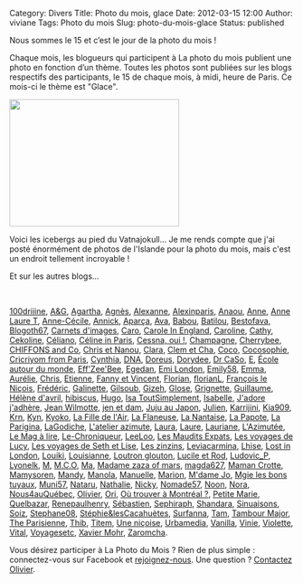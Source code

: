 Category: Divers
Title: Photo du mois, glace
Date: 2012-03-15 12:00
Author: viviane
Tags: Photo du mois
Slug: photo-du-mois-glace
Status: published

Nous sommes le 15 et c’est le jour de la photo du mois !

Chaque mois, les blogueurs qui participent à La photo du mois publient une photo en fonction d’un thème. Toutes les photos sont publiées sur les blogs respectifs des participants, le 15 de chaque mois, à midi, heure de Paris. Ce mois-ci le thème est "Glace".

<a href="http://www.viviane-voyages.com/wp-content/uploads/2012/03/P1100560.jpg"><img class="aligncenter size-medium wp-image-2463" title="Glace" src="http://www.viviane-voyages.com/wp-content/uploads/2012/03/P1100560-300x225.jpg" alt="" width="300" height="225" /></a>

Voici les icebergs au pied du Vatnajokull... Je me rends compte que j'ai posté énormément de photos de l'Islande pour la photo du mois, mais c'est un endroit tellement incroyable !

Et sur les autres blogs...

&nbsp;

<a href="http://www.reverdailleurs.com" target="_blank">100driiine</a>, <a href="http://www.grenoblequebec.blogspot.com" target="_blank">A&amp;G</a>, <a href="http://instantpresent73.canalblog.com/" target="_blank">Agartha</a>, <a href="http://lhuillierflorida.blogspot.com" target="_blank">Agnès</a>, <a href="http://alexanne.exmackina.com" target="_blank">Alexanne</a>, <a href="http://blogs.paris.fr/unitedstatesofparis" target="_blank">Alexinparis</a>, <a href="http://anaou.canalblog.com" target="_blank">Anaou</a>, <a href="http://anne-tranche-de-vie.over-blog.com" target="_blank">Anne</a>, <a href="http://www.annelauret.com/" target="_blank">Anne Laure T</a>, <a href="http://anne-oneyearinlondon.blogspot.com/" target="_blank">Anne-Cécile</a>, <a href="http://www.perezannik.org/" target="_blank">Annick</a>, <a href="http://aparca.canalblog.com" target="_blank">Aparça</a>, <a href="http://www.connais-toi-toi-meme.biz" target="_blank">Ava</a>, <a href="http://babou-et-ben.com" target="_blank">Babou</a>, <a href="http://www.batilou.org" target="_blank">Batilou</a>, <a href="http://sublime-essence.over-blog.com" target="_blank">Bestofava</a>, <a href="http://blogoth67.wordpress.com" target="_blank">Blogoth67</a>, <a href="http://www.carnetsdimages.org" target="_blank">Carnets d'images</a>, <a href="http://letohubohudecaro.canalblog.com" target="_blank">Caro</a>, <a href="http://www.fromenglandwl.wordpress.com" target="_blank">Carole In England</a>, <a href="http://www.lespetitsbarbus.blogspot.com" target="_blank">Caroline</a>, <a href="http://citrouilleetbouledeneige.com" target="_blank">Cathy</a>, <a href="http://www.cekoline.tumblr.com" target="_blank">Cekoline</a>, <a href="http://poutineettartiflette.blogspot.com" target="_blank">Céliano</a>, <a href="http://frenchiesinparis.over-blog.com" target="_blank">Céline in Paris</a>, <a href="http://cessnaoui.canalblog.com/" target="_blank">Cessna, oui !</a>, <a href="http://champagnefraise.wordpress.com" target="_blank">Champagne</a>, <a href="http://cherrybee-a-montreal.blogspot.com" target="_blank">Cherrybee</a>, <a href="http://www.chiffonsandco.fr" target="_blank">CHIFFONS and Co</a>, <a href="http://auvergnatsducanada.blogspot.com" target="_blank">Chris et Nanou</a>, <a href="http://dunepommealautre.blogspot.com" target="_blank">Clara</a>, <a href="http://clemcha4mains.canalblog.com" target="_blank">Clem et Cha</a>, <a href="http://vintagegirltrips.canalblog.com" target="_blank">Coco</a>, <a href="http://cocosophie.over-blog.com/" target="_blank">Cocosophie</a>, <a href="http://www.cricriyomfromparis.com" target="_blank">Cricriyom from Paris</a>, <a href="http://www.boeingbleudemer.com" target="_blank">Cynthia</a>, <a href="http://dnaquebec.blogspot.com" target="_blank">DNA</a>, <a href="http://doreus.wordpress.com" target="_blank">Doreus</a>, <a href="http://grainedememere.blogspot.com" target="_blank">Dorydee</a>, <a href="http://cestpasmoijeljure.wordpress.com" target="_blank">Dr CaSo</a>, <a href="http://histoiresdeux.blogspot.com" target="_blank">E</a>, <a href="http://www.ecole-autour-du-monde.fr " target="_blank">École autour du monde</a>, <a href="http://une-chtiparisienne-en-ameriquebec.blogspot.com" target="_blank">Eff'Zee'Bee</a>, <a href="http://nadegedan.blogspot.com" target="_blank">Egedan</a>, <a href="http://emilondon.wordpress.com" target="_blank">Emi London</a>, <a href="http://lepvtdemilie58.over-blog.com" target="_blank">Emily58</a>, <a href="http://jyreflechis.com" target="_blank">Emma</a>, <a href="http://www.itineranceasiatique.blogspot.com" target="_blank">Aurélie</a>, <a href="http://www.niokiontheroad.fr" target="_blank">Chris</a>, <a href="http://studioannecy.blogspot.com/" target="_blank">Etienne</a>, <a href="http://expedition-quebecoise.over-blog.com" target="_blank">Fanny et Vincent</a>, <a href="http://doubspays.wordpress.com" target="_blank">Florian</a>, <a href="http://florianmontreal.blogspot.com" target="_blank">florianL</a>, <a href="http://vudubalcon.blogspot.com" target="_blank">François le Niçois</a>, <a href="http://zoursland.com" target="_blank">Frédéric</a>, <a href="http://laraphgirl.blogspot.com" target="_blank">Galinette</a>, <a href="http://www.legaletas.net/blog/index.php" target="_blank">Gilsoub</a>, <a href="http://cyberdilou.canalblog.com" target="_blank">Gizeh</a>, <a href="http://glose.fr" target="_blank">Glose</a>, <a href="http://www.grignetteetco.blogspot.com" target="_blank">Grignette</a>, <a href="http://vraiefiction.blogspot.com" target="_blank">Guillaume</a>, <a href="http://www.helenedavril.blogspot.com/" target="_blank">Hélène d'avril</a>, <a href="http://www.hibiscusblog.net" target="_blank">hibiscus</a>, <a href="http://experienceetc.blogspot.com" target="_blank">Hugo</a>, <a href="http://www.isatoutsimplement.org" target="_blank">Isa ToutSimplement</a>, <a href="http://photographeenmarche.blogspot.com" target="_blank">Isabelle</a>, <a href="http://jadorejadhere.canalblog.com/" target="_blank">J'adore j'adhère</a>, <a href="http://www.jeanwilmotte.it" target="_blank">Jean Wilmotte</a>, <a href="http://jenetdam.blogspot.com" target="_blank">jen et dam</a>, <a href="http://jujuinsushiland.wordpress.com/" target="_blank">Juju au Japon</a>, <a href="http://www.JRanc.com/" target="_blank">Julien</a>, <a href="http://zoewahl.ch/blog" target="_blank">Karrijini</a>, <a href="http://kia909.multiply.com/journal" target="_blank">Kia909</a>, <a href="http://krn-defouloir.blogspot.com" target="_blank">Krn</a>, <a href="http://www.onigiri-geek.com" target="_blank">Kyn</a>, <a href="http://monpetitjapon.blogspot.com" target="_blank">Kyoko</a>, <a href="http://www.lafilledelair.com" target="_blank">La Fille de l'Air</a>, <a href="http://www.carnetsduneflaneuse.fr" target="_blank">La Flaneuse</a>, <a href="http://lanantaiseaparis.blogspot.com" target="_blank">La Nantaise</a>, <a href="http://lapapotte.canalblog.com" target="_blank">La Papote</a>, <a href="http://www.souslecieldeparis.fr" target="_blank">La Parigina</a>, <a href="http://lagodiche.wordpress.com" target="_blank">LaGodiche</a>, <a href="http://latelier-azimute.fr" target="_blank">L'atelier azimute</a>, <a href="http://www.lauraemparis.com/" target="_blank">Laura</a>, <a href="http://maptitemaisonenquebecquie.blogspot.com" target="_blank">Laure</a>, <a href="http://a.nous.les.caribous.over-blog.com" target="_blank">Lauriane</a>, <a href="http://dederrierelesfagots.wordpress.com" target="_blank">L'Azimutée</a>, <a href="http://www.lemagalire.com" target="_blank">Le Mag à lire</a>, <a href="http://chronique-berliniquaise.blogspot.com" target="_blank">Le-Chroniqueur</a>, <a href="http://laviereveedeleeloo.blogspot.com/" target="_blank">LeeLoo</a>, <a href="http://lesmauditsexpats.wordpress.com" target="_blank">Les Maudits Expats</a>, <a href="http://lesvoyagesdelucy.over-blog.com" target="_blank">Les voyages de Lucy</a>, <a href="http://lise-oz-fat.over-blog.com" target="_blank">Les voyages de Seth et Lise</a>, <a href="http://lestoulouzinzins.canalblog.com/" target="_blank">Les zinzins</a>, <a href="http://www.leviacarmina.fr" target="_blank">Leviacarmina</a>, <a href="http://crealhise.blogspot.com" target="_blank">Lhise</a>, <a href="http://lostandfoundinlondon.wordpress.com" target="_blank">Lost in London</a>, <a href="http://365photos2011nous4.tumblr.com/" target="_blank">Louiki</a>, <a href="http://grandereveuse.fr/" target="_blank">Louisianne</a>, <a href="http://orcaeyes.blogspot.com" target="_blank">Loutron glouton</a>, <a href="http://www.destination-montreal.over-blog.net" target="_blank">Lucile et Rod</a>, <a href="http://ludopourquoipas.wordpress.com/" target="_blank">Ludovic_P</a>, <a href="http://lyonelkaufmann.ch/Blog" target="_blank">Lyonelk</a>, <a href="http://basedinsg.blogspot.com" target="_blank">M</a>, <a href="http://vusetrevus.blogspot.com/" target="_blank">M.C.O</a>, <a href="http://marion-en-allemagne.blogspot.com" target="_blank">Ma</a>, <a href="http://madamereve.over-blog.com" target="_blank">Madame zaza of mars</a>, <a href="http://anteketborka.blogspot.com" target="_blank">magda627</a>, <a href="http://crottesalors.wordpress.com/" target="_blank">Maman Crotte</a>, <a href="http://chezmamysoren.over-blog.com" target="_blank">Mamysoren</a>, <a href="http://mandystockholm.com" target="_blank">Mandy</a>, <a href="http://www.bellelavie.org" target="_blank">Manola</a>, <a href="http://objetdeco.wordpress.com/ " target="_blank">Manuelle</a>, <a href="http://marionnette.blogsite. org" target="_blank">Marion</a>, <a href="http://mdamejo.blogspot.com" target="_blank">M'dame Jo</a>, <a href="http://www.mgielesbonstuyaux.com/" target="_blank">Mgie les bons tuyaux</a>, <a href="http://vuesurjardin.canalblog.com" target="_blank">Muni57</a>, <a href="http://blog.nataru.fr" target="_blank">Nataru</a>, <a href="http://voyageusecomtoise.wordpress.com" target="_blank">Nathalie</a>, <a href="http://clicpassion.canalblog.com" target="_blank">Nicky</a>, <a href="http://messineaventure.canalblog.com" target="_blank">Nomade57</a>, <a href="http://expediterre.wordpress.com" target="_blank">Noon</a>, <a href="http://par.les.yeux.de.nora.over-blog.com" target="_blank">Nora</a>, <a href="http://nous4auquebec.blogspot.com" target="_blank">Nous4auQuébec</a>, <a href="http://www.olivierdemontreal.eu" target="_blank">Olivier</a>, <a href="http://orichan.canalblog.com" target="_blank">Ori</a>, <a href="http://ou-trouver-a-montreal.ca" target="_blank">Où trouver à Montréal ?</a>, <a href="http://derrierechezmoi.canalblog.com" target="_blank">Petite Marie</a>, <a href="http://blog.quelbazar.net/" target="_blank">Quelbazar</a>, <a href="http://renepaulhenry.blogspot.com" target="_blank">Renepaulhenry</a>, <a href="http://sgiworld.blogspot.com" target="_blank">Sébastien</a>, <a href="http://www.sephiraph.be" target="_blank">Sephiraph</a>, <a href="http://www.shandara.net" target="_blank">Shandara</a>, <a href="http://sinuaisons.wordpress.com" target="_blank">Sinuaisons</a>, <a href="http://www.soizicronan.canalblog.com" target="_blank">Soiz</a>, <a href="http://www.provincecanadienne.blogspot.com" target="_blank">Stephane08</a>, <a href="http://www.stephiedomi.blogspot.com" target="_blank">Stéphie&amp;lesCacahuètes</a>, <a href="http://www.paris-en-photos.fr" target="_blank">Surfanna</a>, <a href="http://tam.blogs.clan-takeda.com" target="_blank">Tam</a>, <a href="http://www.tambour-major.blogspot.com" target="_blank">Tambour Major</a>, <a href="http://theparisienne.fr" target="_blank">The Parisienne</a>, <a href="http://carroir.over-blog.com" target="_blank">Thib</a>, <a href="http://www.titem.fr" target="_blank">Titem</a>, <a href="http://www.journaldunenicoise.com" target="_blank">Une niçoise</a>, <a href="http://www.urbamedia.com" target="_blank">Urbamedia</a>, <a href="http://www.inmybubble.org" target="_blank">Vanilla</a>, <a href="http://au-cocon-de-vinie.blogspot.com/" target="_blank">Vinie</a>, <a href="http://www.leshumeursdeviolette.over-blog.com" target="_blank">Violette</a>, <a href="http://www.facebook.com/pages/Vital-jcqr-photographie/214284452000307" target="_blank">Vital</a>, <a href="Http://www.voyagesetc.fr" target="_blank">Voyagesetc</a>, <a href="http://www.xaviermohr.com" target="_blank">Xavier Mohr</a>, <a href="http://www.mademoiselle-zaromcha.fr" target="_blank">Zaromcha</a>.

Vous désirez participer à La Photo du Mois ? Rien de plus simple : connectez-vous sur Facebook et <a href="http://www.facebook.com/group.php?gid=100358020003774&amp;amp%3Bv=info" target="_blank">rejoignez-nous</a>. Une question ? <a href="mailto:olivier.canada@gmail.com">Contactez Olivier</a>.

&nbsp;